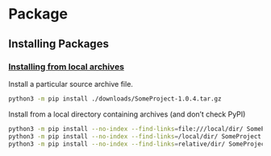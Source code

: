 # Package

## Installing Packages

### [Installing from local archives](https://packaging.python.org/en/latest/tutorials/installing-packages/#installing-from-local-archives)

Install a particular source archive file.

```bash
python3 -m pip install ./downloads/SomeProject-1.0.4.tar.gz
```

Install from a local directory containing archives (and don’t check PyPI)

```bash
python3 -m pip install --no-index --find-links=file:///local/dir/ SomeProject
python3 -m pip install --no-index --find-links=/local/dir/ SomeProject
python3 -m pip install --no-index --find-links=relative/dir/ SomeProject
```
